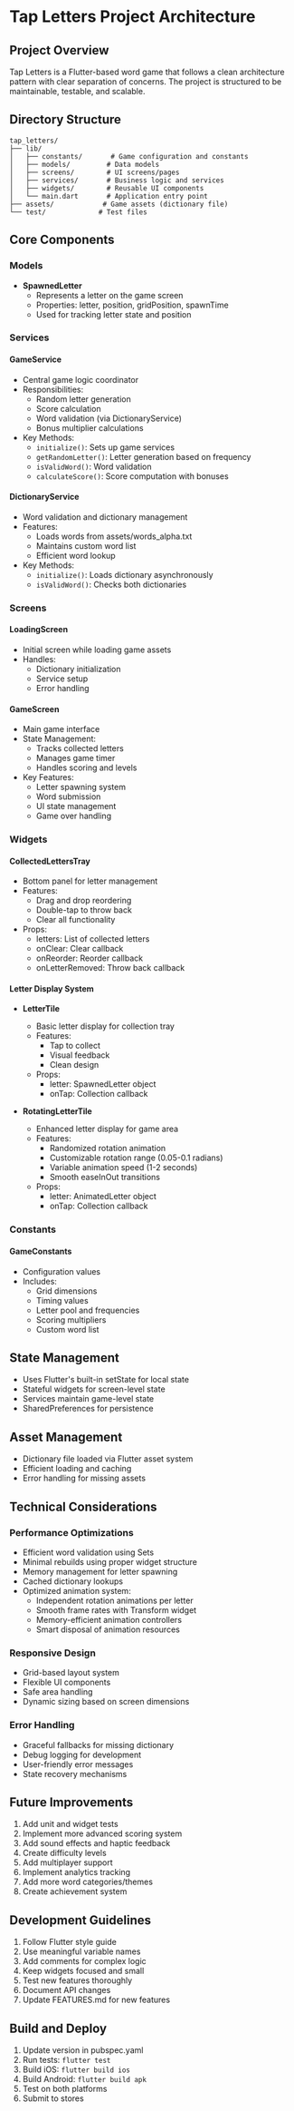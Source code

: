 # Tap Letters Project Architecture

## Project Overview
Tap Letters is a Flutter-based word game that follows a clean architecture pattern with clear separation of concerns. The project is structured to be maintainable, testable, and scalable.

## Directory Structure
```
tap_letters/
├── lib/
│   ├── constants/       # Game configuration and constants
│   ├── models/         # Data models
│   ├── screens/        # UI screens/pages
│   ├── services/       # Business logic and services
│   ├── widgets/        # Reusable UI components
│   └── main.dart       # Application entry point
├── assets/            # Game assets (dictionary file)
└── test/             # Test files
```

## Core Components

### Models
- **SpawnedLetter**
  - Represents a letter on the game screen
  - Properties: letter, position, gridPosition, spawnTime
  - Used for tracking letter state and position

### Services

#### GameService
- Central game logic coordinator
- Responsibilities:
  - Random letter generation
  - Score calculation
  - Word validation (via DictionaryService)
  - Bonus multiplier calculations
- Key Methods:
  - `initialize()`: Sets up game services
  - `getRandomLetter()`: Letter generation based on frequency
  - `isValidWord()`: Word validation
  - `calculateScore()`: Score computation with bonuses

#### DictionaryService
- Word validation and dictionary management
- Features:
  - Loads words from assets/words_alpha.txt
  - Maintains custom word list
  - Efficient word lookup
- Key Methods:
  - `initialize()`: Loads dictionary asynchronously
  - `isValidWord()`: Checks both dictionaries

### Screens

#### LoadingScreen
- Initial screen while loading game assets
- Handles:
  - Dictionary initialization
  - Service setup
  - Error handling

#### GameScreen
- Main game interface
- State Management:
  - Tracks collected letters
  - Manages game timer
  - Handles scoring and levels
- Key Features:
  - Letter spawning system
  - Word submission
  - UI state management
  - Game over handling

### Widgets

#### CollectedLettersTray
- Bottom panel for letter management
- Features:
  - Drag and drop reordering
  - Double-tap to throw back
  - Clear all functionality
- Props:
  - letters: List of collected letters
  - onClear: Clear callback
  - onReorder: Reorder callback
  - onLetterRemoved: Throw back callback

#### Letter Display System
- **LetterTile**
  - Basic letter display for collection tray
  - Features:
    - Tap to collect
    - Visual feedback
    - Clean design
  - Props:
    - letter: SpawnedLetter object
    - onTap: Collection callback

- **RotatingLetterTile**
  - Enhanced letter display for game area
  - Features:
    - Randomized rotation animation
    - Customizable rotation range (0.05-0.1 radians)
    - Variable animation speed (1-2 seconds)
    - Smooth easeInOut transitions
  - Props:
    - letter: AnimatedLetter object
    - onTap: Collection callback

### Constants

#### GameConstants
- Configuration values
- Includes:
  - Grid dimensions
  - Timing values
  - Letter pool and frequencies
  - Scoring multipliers
  - Custom word list

## State Management
- Uses Flutter's built-in setState for local state
- Stateful widgets for screen-level state
- Services maintain game-level state
- SharedPreferences for persistence

## Asset Management
- Dictionary file loaded via Flutter asset system
- Efficient loading and caching
- Error handling for missing assets

## Technical Considerations

### Performance Optimizations
- Efficient word validation using Sets
- Minimal rebuilds using proper widget structure
- Memory management for letter spawning
- Cached dictionary lookups
- Optimized animation system:
  - Independent rotation animations per letter
  - Smooth frame rates with Transform widget
  - Memory-efficient animation controllers
  - Smart disposal of animation resources

### Responsive Design
- Grid-based layout system
- Flexible UI components
- Safe area handling
- Dynamic sizing based on screen dimensions

### Error Handling
- Graceful fallbacks for missing dictionary
- Debug logging for development
- User-friendly error messages
- State recovery mechanisms

## Future Improvements
1. Add unit and widget tests
2. Implement more advanced scoring system
3. Add sound effects and haptic feedback
4. Create difficulty levels
5. Add multiplayer support
6. Implement analytics tracking
7. Add more word categories/themes
8. Create achievement system

## Development Guidelines
1. Follow Flutter style guide
2. Use meaningful variable names
3. Add comments for complex logic
4. Keep widgets focused and small
5. Test new features thoroughly
6. Document API changes
7. Update FEATURES.md for new features

## Build and Deploy
1. Update version in pubspec.yaml
2. Run tests: `flutter test`
3. Build iOS: `flutter build ios`
4. Build Android: `flutter build apk`
5. Test on both platforms
6. Submit to stores
